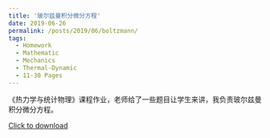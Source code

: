 ```yaml
---
title: '玻尔兹曼积分微分方程'
date: 2019-06-26
permalink: /posts/2019/06/boltzmann/
tags:
  - Homework
  - Mathematic
  - Mechanics
  - Thermal-Dynamic
  - 11-30 Pages
---
```


《热力学与统计物理》课程作业，老师给了一些题目让学生来讲，我负责玻尔兹曼积分微分方程。

[Click to download](/files/hw/boltzmann.pdf)


